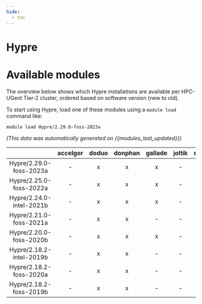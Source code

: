```yaml
---
hide:
  - toc
---
```


Hypre
=====

# Available modules


The overview below shows which Hypre installations are available per HPC-UGent Tier-2 cluster, ordered based on software version (new to old).

To start using Hypre, load one of these modules using a `module load` command like:

```shell
module load Hypre/2.29.0-foss-2023a
```

*(This data was automatically generated on {{modules_last_updated}})*  

| |accelgor|doduo|donphan|gallade|joltik|shinx|skitty|
| :---: | :---: | :---: | :---: | :---: | :---: | :---: | :---: |
|Hypre/2.29.0-foss-2023a|-|x|x|x|-|x|x|
|Hypre/2.25.0-foss-2022a|-|x|x|x|-|-|-|
|Hypre/2.24.0-intel-2021b|-|x|x|x|-|-|-|
|Hypre/2.21.0-foss-2021a|-|x|x|-|-|-|-|
|Hypre/2.20.0-foss-2020b|-|x|x|x|-|-|-|
|Hypre/2.18.2-intel-2019b|-|x|x|-|-|-|-|
|Hypre/2.18.2-foss-2020a|-|x|x|-|-|-|-|
|Hypre/2.18.2-foss-2019b|-|x|x|-|-|-|-|
